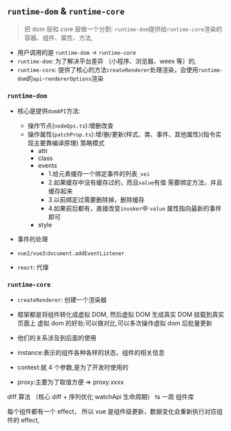 ## `runtime-dom` & `runtime-core`

> 把 dom 层和 core 层做一个分割:
> `runtime-dom`提供给`runtime-core`渲染的容器、组件、属性、方法,

- 用户调用的是 `runtime-dom` -> `runtime-core`
- `runtime-dom`: 为了解决平台差异 （小程序、浏览器、weex 等）的,
- `runtime-core`: 提供了核心的方法`createRenderer`处理渲染，会使用`runtime-dom`的`api`-`rendererOptions`渲染

### `runtime-dom`

>

- 核心是提供`domAPI`方法:
  - 操作节点(`nodeOps.ts`):增删改查
  - 操作属性(`patchProp.ts`):增/删/更新(样式、类、事件、其他属性)(指令实现主要靠编译原理) 策略模式
    - attr
    - class
    - events
      - 1.给元素缓存一个绑定事件的列表`_vei`
      - 2.如果缓存中没有缓存过的，而且`value`有值 需要绑定方法，并且缓存起来
      - 3.以前绑定过需要删除掉，删除缓存
      - 4.如果前后都有，直接改变`invoker`中 `value` 属性指向最新的事件即可
    - style
- 事件的处理

- `vue2/vue3`:`document.addEventListener`
- `react`: 代理

### `runtime-core`

>

- `createRenderer`: 创建一个渲染器
- 框架都是将组件转化成虚拟 DOM, 然后虚拟 DOM 生成真实 DOM 挂载到真实页面上
  虚拟 dom 的好处:可以做对比,可以多次操作虚拟 dom 后批量更新

- 他们的关系涉及到后面的使用
- instance:表示的组件各种各样的状态，组件的相关信息
- context:就 4 个参数,是为了开发时使用的
- proxy:主要为了取值方便 => proxy.xxxx

diff 算法 （核心 diff + 序列优化 watchApi 生命周期）
ts 一周
组件库

每个组件都有一个 effect， 所以 vue 是组件级更新，数据变化会重新执行对应组件的 effect,
